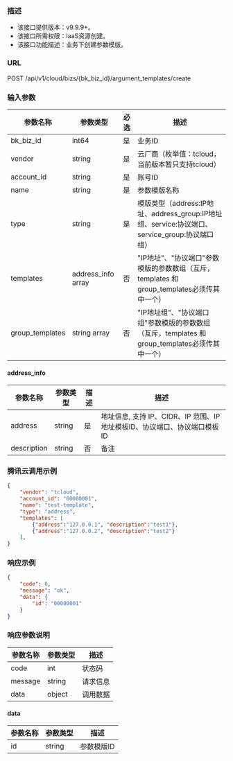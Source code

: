 ### 描述

- 该接口提供版本：v9.9.9+。
- 该接口所需权限：IaaS资源创建。
- 该接口功能描述：业务下创建参数模版。

### URL

POST /api/v1/cloud/bizs/{bk_biz_id}/argument_templates/create

### 输入参数

| 参数名称         | 参数类型              | 必选 | 描述                                          |
|-----------------|---------------------|------|----------------------------------------------|
| bk_biz_id       | int64               | 是   | 业务ID                                        |
| vendor          | string              | 是   | 云厂商（枚举值：tcloud，当前版本暂只支持tcloud）   |
| account_id      | string              | 是   | 账号ID                                        |
| name            | string              | 是   | 参数模版名称                                   |
| type            | string              | 是   | 模版类型（address:IP地址、address_group:IP地址组、service:协议端口、service_group:协议端口组） |
| templates       | address_info array  | 否   | "IP地址"、"协议端口"参数模版的参数数组（互斥，templates 和 group_templates必须传其中一个）       |
| group_templates | string array        | 否   | "IP地址组"、"协议端口组"参数模版的参数数组（互斥，templates 和 group_templates必须传其中一个）    |

#### address_info

| 参数名称     | 参数类型 | 描述 | 描述                          |
|-------------|--------|------|------------------------------|
| address     | string | 是   | 地址信息, 支持 IP、CIDR、IP 范围、IP地址模板ID、协议端口、协议端口模板ID |
| description | string | 否   | 备注                          |

### 腾讯云调用示例

```json
{
    "vendor": "tcloud",
    "account_id": "00000001",
    "name": "test-template",
    "type": "address",
    "templates": [
        {"address":"127.0.0.1", "description":"test1"},
        {"address":"127.0.0.2", "description":"test2"}
    ],
}
```

### 响应示例

```json
{
    "code": 0,
    "message": "ok",
    "data": {
        "id": "00000001"
    }
}
```

### 响应参数说明

| 参数名称 | 参数类型 | 描述    |
|---------|--------|---------|
| code    | int    | 状态码   |
| message | string | 请求信息 |
| data    | object | 调用数据 |

#### data

| 参数名称 | 参数类型 | 描述       |
|---------|--------|------------|
| id      | string | 参数模版ID  |
